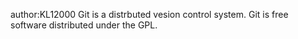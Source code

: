 author:KL12000
Git is a distrbuted vesion control system.
Git is free software distributed under the GPL.
